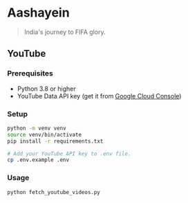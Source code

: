 # Aashayein

> India's journey to FIFA glory.

## YouTube

### Prerequisites

- Python 3.8 or higher
- YouTube Data API key (get it from [Google Cloud Console](https://console.cloud.google.com/apis/credentials))

### Setup
```bash
python -m venv venv
source venv/bin/activate
pip install -r requirements.txt

# Add your YouTube API key to .env file.
cp .env.example .env
```

### Usage
```bash
python fetch_youtube_videos.py
```
